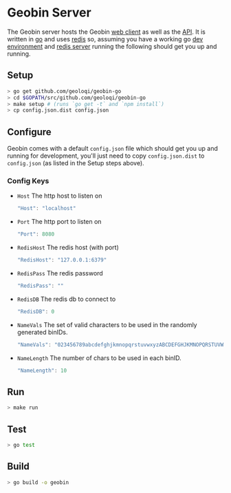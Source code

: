# Geobin Server

The Geobin server hosts the Geobin [web client] as well as the [API]. It is written in [go] and uses [redis] so, assuming you have a working go [dev environment] and [redis server] running the following should get you up and running.

## Setup

```bash
> go get github.com/geoloqi/geobin-go
> cd $GOPATH/src/github.com/geoloqi/geobin-go
> make setup # (runs `go get -t` and `npm install`)
> cp config.json.dist config.json
```

## Configure

Geobin comes with a default `config.json` file which should get you up and running for development, you'll just need to copy `config.json.dist` to `config.json` (as listed in the Setup steps above).

### Config Keys

* `Host` The http host to listen on

  ```javascript
  "Host": "localhost"
  ```

* `Port` The http port to listen on

  ```javascript
  "Port": 8080
  ```

* `RedisHost` The redis host (with port)

  ```javascript
  "RedisHost": "127.0.0.1:6379"
  ```

* `RedisPass` The redis password

  ```javascript
  "RedisPass": ""
  ```

* `RedisDB` The redis db to connect to

  ```javascript
  "RedisDB": 0
  ```

* `NameVals` The set of valid characters to be used in the randomly generated binIDs.

  ```javascript
  "NameVals": "023456789abcdefghjkmnopqrstuvwxyzABCDEFGHJKMNOPQRSTUVWXYZ"
  ```

* `NameLength` The number of chars to be used in each binID.

  ```javascript
  "NameLength": 10
  ```

## Run

```bash
> make run
```

## Test

```bash
> go test
```

## Build

```bash
> go build -o geobin
```

[go]: http://golang.org
[dev environment]: http://golang.org/doc/install
[redis]: http://redis.io
[redis server]: http://redis.io/download
[web client]: client.md
[API]: api.md
